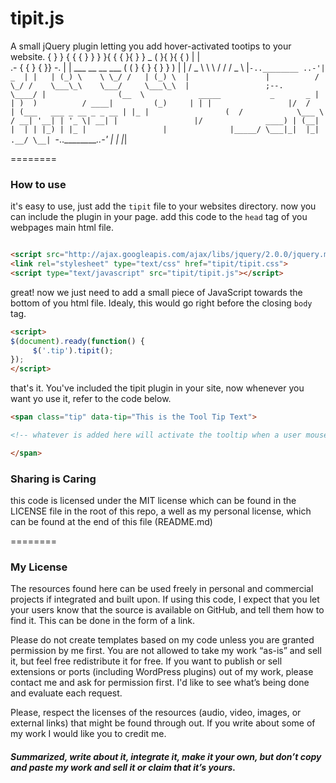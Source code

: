 tipit.js
========

A small jQuery plugin letting you add hover-activated tootips to your website.
            {
         }   }   {
        {   {  }  }
         }   }{  {
        {  }{  }  }                   _ 
       ( }{ }{  { )                  | |                  
     .- { { }  { }} -.               | |     ___     __     __    ___
    (  ( } { } { } }  )              | |    / _ \    \ \   / /   / _ \ 
    |`-..________ ..-'|           _  | |   | (_) \    \ \_/ /   | (_) \ 
    |                 |          / \_/ /    \___\_\    \___/     \___\_\ 
    |                 ;--.       \____/
    |                (__  \            _____           _       _
    |                 | )  )          / ____|         (_)     | |
    |                 |/  /          | (___   ___ _ __ _ _ __ | |_
    |                 (  /            \___ \ / __| '__| | '_ \| __|
    |                 |/              ____) | (__| |  | | |_) | |_
    |                 |              |_____/ \___|_|  |_| .__/ \__|
     `-.._________..-'                                  | |
                                                        |_|


========

### How to use

it's easy to use, just add the <code>tipit</code> file to your websites directory. now you can include the plugin in your page. add this code to the <code>head</code> tag of you webpages main html file.


```html

<script src="http://ajax.googleapis.com/ajax/libs/jquery/2.0.0/jquery.min.js"></script>
<link rel="stylesheet" type="text/css" href="tipit/tipit.css">
<script type="text/javascript" src="tipit/tipit.js"></script>
```

great! now we just need to add a small piece of JavaScript towards the bottom of you html file. Idealy, this would go right before the closing <code>body</code> tag.

```html
<script>
$(document).ready(function() {
     $('.tip').tipit();
});
</script>
```

that's it. You've included the tipit plugin in your site, now whenever you want yo use it, refer to the code below.

```html
<span class="tip" data-tip="This is the Tool Tip Text">

<!-- whatever is added here will activate the tooltip when a user mouses over it on your page. -->

</span>
```

### Sharing is Caring

this code is licensed under the MIT license which can be found in the LICENSE file in the root of this repo, a well as my personal license, which can be found at the end of this file (README.md)

========

### My License

The resources found here can be used freely in personal and commercial projects if integrated and built upon. If using this code, I expect that you let your users know that the source is available on GitHub, and tell them how to find it. This can be done in the form of a link. 

Please do not create templates based on my code unless you are granted permission by me first. You are not allowed to take my work “as-is” and sell it, but feel free redistribute it for free. If you want to publish or sell extensions or ports (including WordPress plugins) out of my work, please contact me and ask for permission first. I'd like to see what’s being done and evaluate each request. 

Please, respect the licenses of the resources (audio, video, images, or external links) that might be found through out. If you write about some of my work I would like you to credit me.

##### Summarized, write about it, integrate it, make it your own, but don’t copy and paste my work and sell it or claim that it’s yours.
